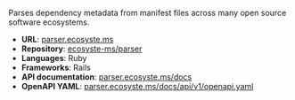 ---
---

Parses dependency metadata from manifest files across many open source software ecosystems.

* **URL**: [parser.ecosyste.ms](https://parser.ecosyste.ms)
* **Repository**: [ecosyste-ms/parser](https://github.com/ecosyste-ms/parser)
* **Languages**: Ruby
* **Frameworks**: Rails
* **API documentation**: [parser.ecosyste.ms/docs](https://parser.ecosyste.ms/docs/index.html)
* **OpenAPI YAML**: [parser.ecosyste.ms/docs/api/v1/openapi.yaml](https://parser.ecosyste.ms/docs/api/v1/openapi.yaml)
